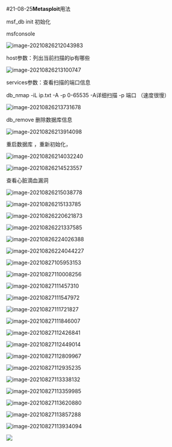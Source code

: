 #21-08-25**Metasploit**用法

msf_db init	初始化

msfconsole



![image-20210826212043983](#msf用法\image-20210826212043983.png)

host参数：列出当前扫描的ip有哪些

![image-20210826213100747](#msf用法\image-20210826213100747.png)

services参数：查看扫描的端口信息



db_nmap -iL  ip.txt  -A -p 0-65535   	-A详细扫描   -p  端口 （速度很慢）



![image-20210826213731678](#msf用法\image-20210826213731678.png)

db_remove  删除数据库信息

![image-20210826213914098](#msf用法\image-20210826213914098.png)

重启数据库 ，重新初始化，

![image-20210826214032240](#msf用法\image-20210826214032240.png)

![image-20210826214523557](#msf用法\image-20210826214523557.png)

查看心脏滴血漏洞

![image-20210826215038778](#msf用法\image-20210826215038778.png)

![image-20210826215133785](#msf用法\image-20210826215133785.png)

![image-20210826220621873](#msf用法\image-20210826220621873.png)

![image-20210826221337585](#msf用法\image-20210826221337585.png)

![image-20210826224026388](#msf用法\image-20210826224026388.png)

![image-20210826224044227](#msf用法\image-20210826224044227.png)

![image-20210827105953153](#msf用法\image-20210827105953153.png)

![image-20210827110008256](#msf用法\image-20210827110008256.png)

![image-20210827111457310](#msf用法\image-20210827111457310.png)

![image-20210827111547972](#msf用法\image-20210827111547972.png)

![image-20210827111721827](#msf用法\image-20210827111721827.png)

![image-20210827111846007](#msf用法\image-20210827111846007.png)

![image-20210827112426841](#msf用法\image-20210827112426841.png)

![image-20210827112449014](#msf用法\image-20210827112449014.png)

![image-20210827112809967](#msf用法\image-20210827112809967.png)

![image-20210827112935235](#msf用法\image-20210827112935235.png)

![image-20210827113338132](#msf用法\image-20210827113338132.png)

![image-20210827113359985](#msf用法\image-20210827113359985.png)

![image-20210827113620880](#msf用法\image-20210827113620880.png)

![image-20210827113857288](#msf用法\image-20210827113857288.png)

![image-20210827113934094](#msf用法\image-20210827113934094.png)

![](#msf用法\image-20210827140254423.png)

